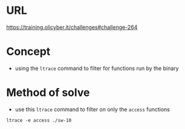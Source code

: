 # URL
https://training.olicyber.it/challenges#challenge-264
# Concept
* using the `ltrace` command to filter for functions run by the binary
# Method of solve
* use this `ltrace` command to filter on only the `access` functions
```
ltrace -e access ./sw-10
```


